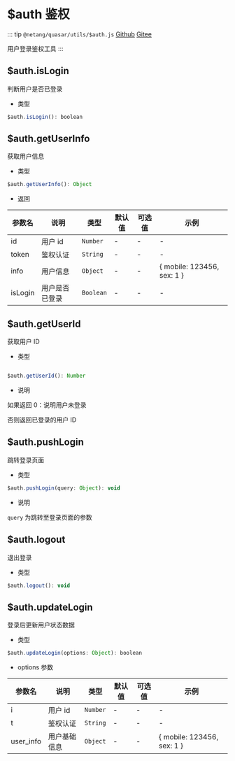 # $auth 鉴权

::: tip
`@netang/quasar/utils/$auth.js` [Github](https://github.com/netangsoft/netang-quasar/blob/main/utils/%24auth.js) [Gitee](https://gitee.com/jinmarcus/netang-quasar/blob/main/utils/%24auth.js)

用户登录鉴权工具
:::

## $auth.isLogin

判断用户是否已登录

- 类型

```javascript
$auth.isLogin(): boolean
```


## $auth.getUserInfo

获取用户信息

- 类型

```javascript
$auth.getUserInfo(): Object
```

- 返回

| 参数名     | 说明      | 类型        | 默认值 | 可选值 | 示例                         |
|---------|---------|-----------|-----|-----|----------------------------|
| id      | 用户 id   | `Number`  | -   | -   | -                          | 
| token   | 鉴权认证    | `String`  | -   | -   | -                          | 
| info    | 用户信息    | `Object`  | -   | -   | { mobile: 123456, sex: 1 } | 
| isLogin | 用户是否已登录 | `Boolean` | -   | -   | -                          | 


## $auth.getUserId

获取用户 ID

- 类型

```javascript

$auth.getUserId(): Number
```

- 说明

如果返回 0：说明用户未登录

否则返回已登录的用户 ID


## $auth.pushLogin

跳转登录页面

- 类型

```javascript
$auth.pushLogin(query: Object): void
```

- 说明

`query` 为跳转至登录页面的参数


## $auth.logout

退出登录

- 类型

```javascript
$auth.logout(): void
```


## $auth.updateLogin

登录后更新用户状态数据

- 类型

```javascript
$auth.updateLogin(options: Object): boolean
```

- options 参数

| 参数名       | 说明     | 类型       | 默认值 | 可选值 | 示例                         |
|-----------|--------|----------|-----|-----|----------------------------|
| i         | 用户 id  | `Number` | -   | -   | -                          | 
| t         | 鉴权认证   | `String` | -   | -   | -                          | 
| user_info | 用户基础信息 | `Object` | -   | -   | { mobile: 123456, sex: 1 } | 

